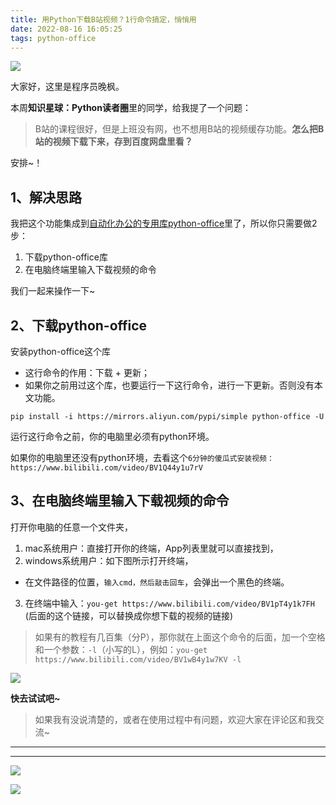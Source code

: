 ```yaml
---
title: 用Python下载B站视频？1行命令搞定，悄悄用
date: 2022-08-16 16:05:25
tags: python-office
---
```




![](https://www.python-office.com/api/img-cdn/python-office/you-get/cover.jpg)

大家好，这里是程序员晚枫。

本周**知识星球：Python读者圈**里的同学，给我提了一个问题：
> B站的课程很好，但是上班没有网，也不想用B站的视频缓存功能。**怎么把B站的视频下载下来，存到百度网盘里看？**

安排~！

## 1、解决思路

我把这个功能集成到[自动化办公的专用库python-office](http://t.cn/A6aWzuyn)里了，所以你只需要做2步：

1. 下载python-office库
2. 在电脑终端里输入下载视频的命令

我们一起来操作一下~
<!-- more -->

## 2、下载python-office

安装python-office这个库

- 这行命令的作用：下载 + 更新；
- 如果你之前用过这个库，也要运行一下这行命令，进行一下更新。否则没有本文功能。

```
pip install -i https://mirrors.aliyun.com/pypi/simple python-office -U
```

运行这行命令之前，你的电脑里必须有python环境。

如果你的电脑里还没有python环境，去看这个``6分钟的傻瓜式安装视频：https://www.bilibili.com/video/BV1Q44y1u7rV``

## 3、在电脑终端里输入下载视频的命令
打开你电脑的任意一个文件夹，
1. mac系统用户：直接打开你的终端，App列表里就可以直接找到，
2. windows系统用户：如下图所示打开终端，
  - 在文件路径的位置，``输入cmd，然后敲击回车``，会弹出一个黑色的终端。
3. 在终端中输入：``you-get https://www.bilibili.com/video/BV1pT4y1k7FH`` (后面的这个链接，可以替换成你想下载的视频的链接)

> 如果有的教程有几百集（分P），那你就在上面这个命令的后面，加一个空格和一个参数：``-l``（小写的L），例如：``you-get https://www.bilibili.com/video/BV1wB4y1w7KV -l``

![](https://www.python-office.com/api/img-cdn/python-office/you-get/cmd.jpg)


**快去试试吧~**

> 如果我有没说清楚的，或者在使用过程中有问题，欢迎大家在评论区和我交流~

----


---

![](https://cos.python-office.com/ads/fuli/all-1.jpg)

![](https://website-python-1300615378.cos.ap-nanjing.myqcloud.com/%E5%BC%95%E5%AF%BC%E8%B6%85%E9%93%BE%E6%8E%A5%2Fauto-work.jpg)